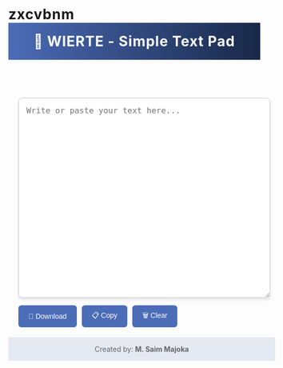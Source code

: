# zxcvbnm
<!DOCTYPE html>
<html lang="en">
<head>
  <meta charset="UTF-8">
  <title>WIERTE - Simple Text Pad</title>
  <meta name="viewport" content="width=device-width, initial-scale=1.0">
  <style>
    :root {
      --bg-color: #f0f4ff;
      --primary-color: #4b6cb7;
      --secondary-color: #182848;
      --text-color: #333;
      --button-bg: #4b6cb7;
      --button-hover: #3a539b;
      --button-text: #fff;
    }

    body {
      font-family: 'Segoe UI', sans-serif;
      margin: 0;
      padding: 0;
      background: var(--bg-color);
      color: var(--text-color);
      display: flex;
      flex-direction: column;
      align-items: center;
      min-height: 100vh;
    }

    header {
      background: linear-gradient(to right, var(--primary-color), var(--secondary-color));
      width: 100%;
      padding: 20px 0;
      text-align: center;
      color: white;
    }

    h1 {
      margin: 0;
      font-size: 2em;
      letter-spacing: 1px;
    }

    main {
      padding: 20px;
      width: 100%;
      max-width: 800px;
      flex-grow: 1;
    }

    textarea {
      width: 100%;
      height: 400px;
      padding: 15px;
      font-size: 16px;
      border: 1px solid #ccc;
      border-radius: 8px;
      box-sizing: border-box;
      resize: vertical;
      background: #fff;
      box-shadow: 0 4px 6px rgba(0,0,0,0.1);
    }

    .buttons {
      margin-top: 15px;
      display: flex;
      gap: 10px;
      flex-wrap: wrap;
    }

    button {
      padding: 10px 20px;
      border: none;
      border-radius: 6px;
      background-color: var(--button-bg);
      color: var(--button-text);
      cursor: pointer;
      font-size: 14px;
      transition: background 0.3s;
    }

    button:hover {
      background-color: var(--button-hover);
    }

    footer {
      text-align: center;
      padding: 15px;
      font-size: 14px;
      color: #666;
      background: #e4e9f2;
      width: 100%;
    }

    @media (max-width: 600px) {
      textarea {
        height: 300px;
      }
    }
  </style>
</head>
<body>

  <header>
    <h1>📝 WIERTE - Simple Text Pad</h1>
  </header>

  <main>
    <textarea id="note" placeholder="Write or paste your text here..."></textarea>
    <div class="buttons">
      <button onclick="downloadNote()">💾 Download</button>
      <button onclick="copyNote()">📋 Copy</button>
      <button onclick="clearNote()">🗑️ Clear</button>
    </div>
  </main>

  <footer>
    Created by: <strong>M. Saim Majoka</strong>
  </footer>

  <script>
    const textarea = document.getElementById('note');

    // Load saved note
    window.onload = () => {
      const saved = localStorage.getItem('wierte_note');
      if (saved) textarea.value = saved;
    };

    // Auto-save note
    textarea.addEventListener('input', () => {
      localStorage.setItem('wierte_note', textarea.value);
    });

    function downloadNote() {
      const text = textarea.value;
      const blob = new Blob([text], { type: 'text/plain' });
      const link = document.createElement('a');
      link.href = URL.createObjectURL(blob);
      link.download = 'wierte-note.txt';
      link.click();
    }

    function copyNote() {
      textarea.select();
      document.execCommand('copy');
      alert('Text copied to clipboard!');
    }

    function clearNote() {
      if (confirm("Are you sure you want to clear the note?")) {
        textarea.value = '';
        localStorage.removeItem('wierte_note');
      }
    }
  </script>

</body>
</html>

